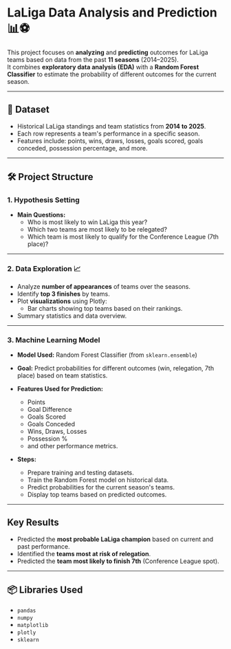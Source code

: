 # LaLiga Data Analysis and Prediction 📊⚽

This project focuses on **analyzing** and **predicting** outcomes for LaLiga teams based on data from the past **11 seasons** (2014–2025).  
It combines **exploratory data analysis (EDA)** with a **Random Forest Classifier** to estimate the probability of different outcomes for the current season.

---

## 📂 Dataset
- Historical LaLiga standings and team statistics from **2014 to 2025**.
- Each row represents a team's performance in a specific season.
- Features include: points, wins, draws, losses, goals scored, goals conceded, possession percentage, and more.

---

## 🛠️ Project Structure
### 1. Hypothesis Setting
- **Main Questions:**
  - Who is most likely to win LaLiga this year?
  - Which two teams are most likely to be relegated?
  - Which team is most likely to qualify for the Conference League (7th place)?

---

### 2. Data Exploration 📈
- Analyze **number of appearances** of teams over the seasons.
- Identify **top 3 finishes** by teams.
- Plot **visualizations** using Plotly:
  - Bar charts showing top teams based on their rankings.
- Summary statistics and data overview.

---

### 3. Machine Learning Model 
- **Model Used:** Random Forest Classifier (from `sklearn.ensemble`)
- **Goal:** Predict probabilities for different outcomes (win, relegation, 7th place) based on team statistics.
- **Features Used for Prediction:**
  - Points
  - Goal Difference
  - Goals Scored
  - Goals Conceded
  - Wins, Draws, Losses
  - Possession %
  - and other performance metrics.

- **Steps:**
  - Prepare training and testing datasets.
  - Train the Random Forest model on historical data.
  - Predict probabilities for the current season's teams.
  - Display top teams based on predicted outcomes.

---

##  Key Results
- Predicted the **most probable LaLiga champion** based on current and past performance.
- Identified the **teams most at risk of relegation**.
- Predicted the **team most likely to finish 7th** (Conference League spot).

---

## 📦 Libraries Used
- `pandas`
- `numpy`
- `matplotlib`
- `plotly`
- `sklearn`
